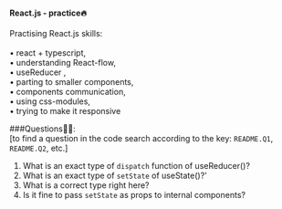#### React.js - practice🔥
Practising React.js skills:\
\
• react + typescript,\
• understanding React-flow,\
• useReducer ,\
• parting to smaller components,\
• components communication,\
• using css-modules,\
• trying to make it responsive

###Questions🤷‍♀️:
\
[to find a question in the code search according to the key: `README.Q1`, `README.Q2`, etc.]

1. What is an exact type of `dispatch` function of useReducer()?
2. What is an exact type of `setState` of useState()?'
3. What is a correct type right here?
4. Is it fine to pass `setState` as props to internal components? 